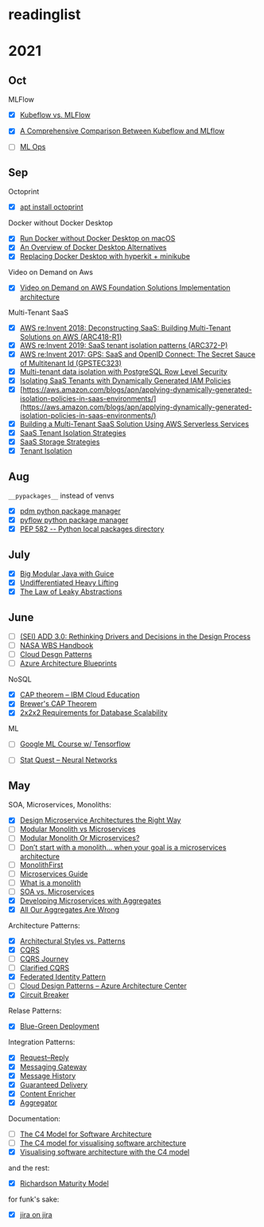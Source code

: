 # readinglist

# 2021
## Oct
MLFlow
- [X] [Kubeflow vs. MLFlow](https://servian.dev/the-cheesy-analogy-of-mlflow-and-kubeflow-715a45580fbe)
- [X] [A Comprehensive Comparison Between Kubeflow and MLflow](https://valohai.com/blog/kubeflow-vs-mlflow/)
- [ ] [ML Ops](https://ml-ops.org)


## Sep
Octoprint

- [X] [apt install octoprint](https://community.octoprint.org/t/setting-up-octoprint-on-a-raspberry-pi-running-raspbian-or-raspberry-pi-os/2337/7)

Docker without Docker Desktop

- [X] [Run Docker without Docker Desktop on macOS](https://dhwaneetbhatt.com/blog/run-docker-without-docker-desktop-on-macos)
- [X] [An Overview of Docker Desktop Alternatives](https://matt-rickard.com/docker-desktop-alternatives/)
- [X] [Replacing Docker Desktop with hyperkit + minikube](https://arnon.me/2021/09/replace-docker-with-minikube/)

Video on Demand on Aws

- [X] [Video on Demand on AWS Foundation Solutions Implementation architecture](https://aws.amazon.com/solutions/implementations/video-on-demand-on-aws/)

Multi-Tenant SaaS

- [X] [AWS re:Invent 2018: Deconstructing SaaS: Building Multi-Tenant Solutions on AWS (ARC418-R1)](https://www.youtube.com/watch?v=mwQ5lipGTBI)
- [X] [AWS re:Invent 2019: SaaS tenant isolation patterns (ARC372-P)](https://www.youtube.com/watch?v=fuDZq-EspNA)
- [X] [AWS re:Invent 2017: GPS: SaaS and OpenID Connect: The Secret Sauce of Multitenant Id (GPSTEC323)](https://www.youtube.com/watch?v=jnFZGX2_T9U)
- [X] [Multi-tenant data isolation with PostgreSQL Row Level Security](https://aws.amazon.com/blogs/database/multi-tenant-data-isolation-with-postgresql-row-level-security/?CID=saas-factory:apn:blog:tech)
- [X] [Isolating SaaS Tenants with Dynamically Generated IAM Policies](https://aws.amazon.com/blogs/apn/isolating-saas-tenants-with-dynamically-generated-iam-policies/)
- [X] [https://aws.amazon.com/blogs/apn/applying-dynamically-generated-isolation-policies-in-saas-environments/](https://aws.amazon.com/blogs/apn/applying-dynamically-generated-isolation-policies-in-saas-environments/)
- [X] [Building a Multi-Tenant SaaS Solution Using AWS Serverless Services](https://aws.amazon.com/blogs/apn/building-a-multi-tenant-saas-solution-using-aws-serverless-services/)
- [X] [SaaS Tenant Isolation Strategies](https://d1.awsstatic.com/whitepapers/saas-tenant-isolation-strategies.pdf?CID=saas-factory:sf:whitepaper:biz-tech)
- [X] [SaaS Storage Strategies](https://d0.awsstatic.com/whitepapers/Multi_Tenant_SaaS_Storage_Strategies.pdf?CID=saas-factory:sf:whitepaper:tech)
- [X] [Tenant Isolation](https://aws.amazon.com/partners/programs/saas-factory/tenant-isolation/)

## Aug

`__pypackages__` instead of venvs
- [x] [pdm python package manager](https://github.com/pdm-project/pdm)
- [x] [pyflow python package manager](https://github.com/David-OConnor/pyflow)
- [x] [PEP 582 -- Python local packages directory](https://www.python.org/dev/peps/pep-0582/)

## July

- [x] [Big Modular Java with Guice](https://www.youtube.com/watch?v=hBVJbzAagfs)
- [x] [Undifferentiated Heavy Lifting](https://aws.amazon.com/blogs/aws/we_build_muck_s/)
- [x] [The Law of Leaky Abstractions](https://www.joelonsoftware.com/2002/11/11/the-law-of-leaky-abstractions/)

## June

- [ ] [(SEI) ADD 3.0: Rethinking Drivers and Decisions in the Design Process](https://resources.sei.cmu.edu/library/asset-view.cfm?assetid=436536)
- [ ] [NASA WBS Handbook](https://explorers.larc.nasa.gov/HPMIDEX/pdf_files/08_[NASA_WBS_Handbook_]20180000844.pdf)
- [ ] [Cloud Desgn Patterns](http://en.clouddesignpattern.org/index.php/Main_Page)
- [ ] [Azure Architecture Blueprints](https://docs.microsoft.com/en-us/azure/architecture/browse/)

NoSQL
- [x] [CAP theorem – IBM Cloud Education](https://www.ibm.com/cloud/learn/cap-theorem)
- [x] [Brewer's CAP Theorem](https://www.julianbrowne.com/article/brewers-cap-theorem)
- [x] [2x2x2 Requirements for Database Scalability](http://cattell.net/datastores/ScalabilityRequirements.html)

ML
- [ ] [Google ML Course w/ Tensorflow](https://developers.google.com/machine-learning/crash-course/ml-intro)
- [ ] [Stat Quest – Neural Networks](https://www.youtube.com/playlist?list=PLblh5JKOoLUIxGDQs4LFFD--41Vzf-ME1)


## May

SOA, Microservices, Monoliths:
- [x] [Design Microservice Architectures the Right Way](https://www.youtube.com/watch?v=j6ow-UemzBc)
- [ ] [Modular Monolith vs Microservices](https://www.cmsdrupal.com/blog/modular-monolith-vs-microservices-how-do-you-make-choice)
- [ ] [Modular Monolith Or Microservices?](https://mozaicworks.com/blog/modular-monolith-microservices/)
- [ ] [Don’t start with a monolith… when your goal is a microservices architecture](https://martinfowler.com/articles/dont-start-monolith.html)
- [ ] [MonolithFirst](https://martinfowler.com/bliki/MonolithFirst.html)
- [ ] [Microservices Guide](https://martinfowler.com/microservices/)
- [ ] [What is a monolith](http://www.codingthearchitecture.com/2014/11/19/what_is_a_monolith.html)
- [ ] [SOA vs. Microservices](https://www.ibm.com/cloud/blog/soa-vs-microservices)
- [x] [Developing Microservices with Aggregates](https://www.youtube.com/watch?v=7kX3fs0pWwc)
- [x] [All Our Aggregates Are Wrong](https://www.youtube.com/watch?v=KkzvQSuYd5I)

Architecture Patterns:
- [x] [Architectural Styles vs. Patterns](https://herbertograca.com/2017/07/28/architectural-styles-vs-architectural-patterns-vs-design-patterns/)
- [x] [CQRS](https://martinfowler.com/bliki/CQRS.html)
- [ ] [CQRS Journey](https://docs.microsoft.com/en-us/previous-versions/msp-n-p/jj554200(v=pandp.10))
- [ ] [Clarified CQRS](https://udidahan.com/2009/12/09/clarified-cqrs/)
- [x] [Federated Identity Pattern](https://docs.microsoft.com/en-us/azure/architecture/patterns/federated-identity)
- [ ] [Cloud Design Patterns – Azure Architecture Center](https://docs.microsoft.com/en-us/azure/architecture/patterns/)
- [x] [Circuit Breaker](https://martinfowler.com/bliki/CircuitBreaker.html)

Relase Patterns:
- [x] [Blue-Green Deployment](https://martinfowler.com/bliki/BlueGreenDeployment.html)

Integration Patterns:
- [x] [Request–Reply](https://www.enterpriseintegrationpatterns.com/patterns/messaging/RequestReply.html)
- [x] [Messaging Gateway](https://www.enterpriseintegrationpatterns.com/patterns/messaging/MessagingGateway.html)
- [x] [Message History](https://www.enterpriseintegrationpatterns.com/patterns/messaging/MessageHistory.html)
- [x] [Guaranteed Delivery](https://www.enterpriseintegrationpatterns.com/patterns/messaging/GuaranteedMessaging.html)
- [x] [Content Enricher](https://www.enterpriseintegrationpatterns.com/patterns/messaging/DataEnricher.html)
- [x] [Aggregator](https://www.enterpriseintegrationpatterns.com/patterns/messaging/Aggregator.html)

Documentation:
- [ ] [The C4 Model for Software Architecture](https://www.infoq.com/articles/C4-architecture-model/)
- [ ] [The C4 model for visualising software architecture](https://c4model.com)
- [x] [Visualising software architecture with the C4 model](https://www.youtube.com/watch?v=x2-rSnhpw0g)

and the rest:
- [x] [Richardson Maturity Model](https://martinfowler.com/articles/richardsonMaturityModel.html)

for funk's sake:
- [x] [jira on jira](https://jira.atlassian.com/browse/CONFSERVER-22996)
